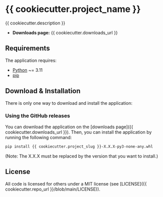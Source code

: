 # {{ cookiecutter.project_name }}

{{ cookiecutter.description }}

- **Downloads page:** {{ cookiecutter.downloads_url }}

## Requirements

The application requires:

- [Python](https://www.python.org/) ~= 3.11
- [pip](https://pip.pypa.io/en/stable/)

## Download & Installation

There is only one way to download and install the application:

### Using the GitHub releases

You can download the application on the [downloads page]({{ cookiecutter.downloads_url }}). Then, you can install the application by running the following command:

```bash
pip install {{ cookiecutter.project_slug }}-X.X.X-py3-none-any.whl
```

(Note: The X.X.X must be replaced by the version that you want to install.)

## License

All code is licensed for others under a MIT license (see [LICENSE]({{ cookiecutter.repo_url }}/blob/main/LICENSE)).
